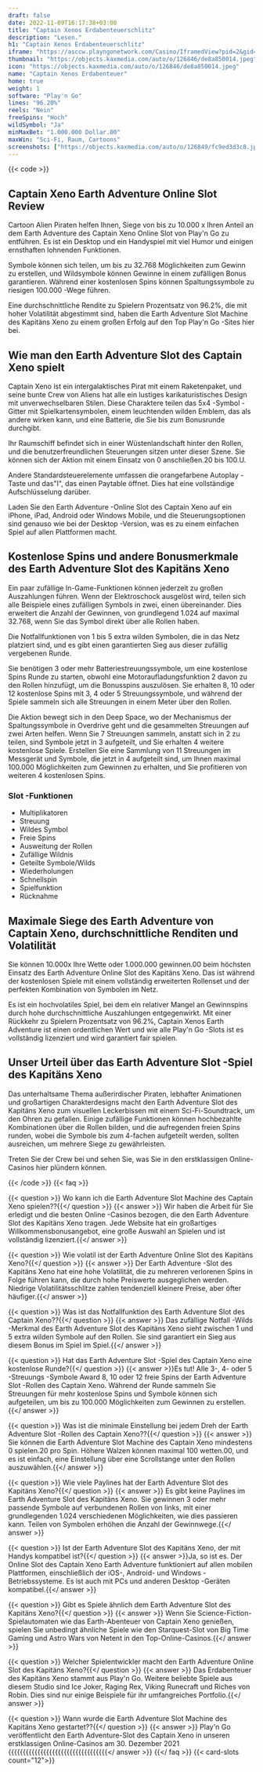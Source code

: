 ```yaml
---
draft: false
date: 2022-11-09T16:17:38+03:00
title: "Captain Xenos Erdabenteuerschlitz"
description: "Lesen."
h1: "Captain Xenos Erdabenteuerschlitz"
iframe: "https://asccw.playngonetwork.com/Casino/IframedView?pid=2&gid=captxenosadventure&lang=en_US&practice=1&channel=desktop&div=flashobject&width=100%25&height=100%25&user=&password=&ctx=&demo=2&brand=&lobby=&rccurrentsessiontime=0&rcintervaltime=0&rcaccounthistoryurl=&rccontinueurl=&rcexiturl=&rchistoryurlmode=&autoplaylimits=0&autoplayreset=0&callback=flashCallback&rcmga=&resourcelevel=0&hasjackpots=False&country=&pauseplay=&playlimit=&selftest=&sessiontime=&coreweburl=https://asccw.playngonetwork.com/&showpoweredby=True"
thumbnail: "https://objects.kaxmedia.com/auto/o/126846/de8a850014.jpeg"
icon: "https://objects.kaxmedia.com/auto/o/126846/de8a850014.jpeg"
name: "Captain Xenos Erdabenteuer"
home: true
weight: 1
software: "Play'n Go"
lines: "96.20%"
reels: "Nein"
freeSpins: "Hoch"
wildSymbol: "Ja"
minMaxBet: "1.000.000 Dollar.00"
maxWin: "Sci-Fi, Raum, Cartoons"
screenshots: ["https://objects.kaxmedia.com/auto/o/126849/fc9ed3d3c8.jpeg"]
---
```


{{< code >}}<h2>Captain Xeno Earth Adventure Online Slot Review</h2><p>Cartoon Alien Piraten helfen Ihnen, Siege von bis zu 10.000 x Ihren Anteil an dem Earth Adventure des Captain Xeno Online Slot von Play'n Go zu entführen. Es ist ein Desktop und ein Handyspiel mit viel Humor und einigen ernsthaften lohnenden Funktionen.</p><p>Symbole können sich teilen, um bis zu 32.768 Möglichkeiten zum Gewinn zu erstellen, und Wildsymbole können Gewinne in einem zufälligen Bonus garantieren. Während einer kostenlosen Spins können Spaltungssymbole zu riesigen 100.000 -Wege führen.</p><p>Eine durchschnittliche Rendite zu Spielern Prozentsatz von 96.2%, die mit hoher Volatilität abgestimmt sind, haben die Earth Adventure Slot Machine des Kapitäns Xeno zu einem großen Erfolg auf den Top Play'n Go -Sites hier bei.</p><h2>Wie man den Earth Adventure Slot des Captain Xeno spielt</h2><p>Captain Xeno ist ein intergalaktisches Pirat mit einem Raketenpaket, und seine bunte Crew von Aliens hat alle ein lustiges karikaturistisches Design mit unverwechselbaren Stilen. Diese Charaktere teilen das 5x4 -Symbol -Gitter mit Spielkartensymbolen, einem leuchtenden wilden Emblem, das als andere wirken kann, und eine Batterie, die Sie bis zum Bonusrunde durchgibt.</p><p>Ihr Raumschiff befindet sich in einer Wüstenlandschaft hinter den Rollen, und die benutzerfreundlichen Steuerungen sitzen unter dieser Szene. Sie können sich der Aktion mit einem Einsatz von 0 anschließen.20 bis 100.U.</p><p>Andere Standardsteuerelemente umfassen die orangefarbene Autoplay -Taste und das"I", das einen Paytable öffnet. Dies hat eine vollständige Aufschlüsselung darüber.</p><p>Laden Sie den Earth Adventure -Online Slot des Captain Xeno auf ein iPhone, iPad, Android oder Windows Mobile, und die Steuerungsoptionen sind genauso wie bei der Desktop -Version, was es zu einem einfachen Spiel auf allen Plattformen macht.</p><h2>Kostenlose Spins und andere Bonusmerkmale des Earth Adventure Slot des Kapitäns Xeno</h2><p>Ein paar zufällige In-Game-Funktionen können jederzeit zu großen Auszahlungen führen. Wenn der Elektroschock ausgelöst wird, teilen sich alle Beispiele eines zufälligen Symbols in zwei, einen übereinander. Dies erweitert die Anzahl der Gewinnen, von grundlegend 1.024 auf maximal 32.768, wenn Sie das Symbol direkt über alle Rollen haben.</p><p>Die Notfallfunktionen von 1 bis 5 extra wilden Symbolen, die in das Netz platziert sind, und es gibt einen garantierten Sieg aus dieser zufällig vergebenen Runde.</p><p>Sie benötigen 3 oder mehr Batteriestreuungssymbole, um eine kostenlose Spins Runde zu starten, obwohl eine Motoraufladungsfunktion 2 davon zu den Rollen hinzufügt, um die Bonusspins auszulösen. Sie erhalten 8, 10 oder 12 kostenlose Spins mit 3, 4 oder 5 Streuungssymbole, und während der Spiele sammeln sich alle Streuungen in einem Meter über den Rollen.</p><p>Die Aktion bewegt sich in den Deep Space, wo der Mechanismus der Spaltungssymbole in Overdrive geht und die gesammelten Streuungen auf zwei Arten helfen. Wenn Sie 7 Streuungen sammeln, anstatt sich in 2 zu teilen, sind Symbole jetzt in 3 aufgeteilt, und Sie erhalten 4 weitere kostenlose Spiele. Erstellen Sie eine Sammlung von 11 Streuungen im Messgerät und Symbole, die jetzt in 4 aufgeteilt sind, um Ihnen maximal 100.000 Möglichkeiten zum Gewinnen zu erhalten, und Sie profitieren von weiteren 4 kostenlosen Spins.</p><h3>
Slot -Funktionen</h3><ul>
<li></span>
Multiplikatoren</li>
<li></span>
Streuung</li>
<li></span>
Wildes Symbol</li>
<li></span>
Freie Spins</li>
<li></span>
Ausweitung der Rollen</li>
<li></span>
Zufällige Wildnis</li>
<li></span>
Geteilte Symbole/Wilds</li>
<li></span>
Wiederholungen</li>
<li></span>
Schnellspin</li>
<li></span>
Spielfunktion</li>
<li></span>
Rücknahme</li></ul><h2>Maximale Siege des Earth Adventure von Captain Xeno, durchschnittliche Renditen und Volatilität</h2><p>Sie können 10.000x Ihre Wette oder 1.000.000 gewinnen.00 beim höchsten Einsatz des Earth Adventure Online Slot des Kapitäns Xeno. Das ist während der kostenlosen Spiele mit einem vollständig erweiterten Rollenset und der perfekten Kombination von Symbolen im Netz.</p><p>Es ist ein hochvolatiles Spiel, bei dem ein relativer Mangel an Gewinnspins durch hohe durchschnittliche Auszahlungen entgegenwirkt. Mit einer Rückkehr zu Spielern Prozentsatz von 96.2%, Captain Xenos Earth Adventure ist einen ordentlichen Wert und wie alle Play'n Go -Slots ist es vollständig lizenziert und wird garantiert fair spielen.</p><h2>Unser Urteil über das Earth Adventure Slot -Spiel des Kapitäns Xeno</h2><p>Das unterhaltsame Thema außerirdischer Piraten, lebhafter Animationen und großartigen Charakterdesigns macht den Earth Adventure Slot des Kapitäns Xeno zum visuellen Leckerbissen mit einem Sci-Fi-Soundtrack, um den Ohren zu gefallen. Einige zufällige Funktionen können hochbezahlte Kombinationen über die Rollen bilden, und die aufregenden freien Spins runden, wobei die Symbole bis zum 4-fachen aufgeteilt werden, sollten ausreichen, um mehrere Siege zu gewährleisten.</p><p>Treten Sie der Crew bei und sehen Sie, was Sie in den erstklassigen Online-Casinos hier plündern können.</p>
{{< /code >}}
{{< faq >}}

{{< question >}} Wo kann ich die Earth Adventure Slot Machine des Captain Xeno spielen??{{</ question >}}
{{< answer >}} Wir haben die Arbeit für Sie erledigt und die besten Online -Casinos bezogen, die den Earth Adventure Slot des Kapitäns Xeno tragen. Jede Website hat ein großartiges Willkommensbonusangebot, eine große Auswahl an Spielen und ist vollständig lizenziert.{{</ answer >}}

{{< question >}} Wie volatil ist der Earth Adventure Online Slot des Kapitäns Xeno?{{</ question >}}
{{< answer >}} Der Earth Adventure -Slot des Kapitäns Xeno hat eine hohe Volatilität, die zu mehreren verlorenen Spins in Folge führen kann, die durch hohe Preiswerte ausgeglichen werden. Niedrige Volatilitätsschlitze zahlen tendenziell kleinere Preise, aber öfter häufiger.{{</ answer >}}

{{< question >}} Was ist das Notfallfunktion des Earth Adventure Slot des Captain Xeno??{{</ question >}}
{{< answer >}} Das zufällige Notfall -Wilds -Merkmal des Earth Adventure Slot des Kapitäns Xeno sieht zwischen 1 und 5 extra wilden Symbole auf den Rollen. Sie sind garantiert ein Sieg aus diesem Bonus im Spiel im Spiel.{{</ answer >}}

{{< question >}} Hat das Earth Adventure Slot -Spiel des Captain Xeno eine kostenlose Runde?{{</ question >}}
{{< answer >}}Es tut! Alle 3-, 4- oder 5 -Streuungs -Symbole Award 8, 10 oder 12 freie Spins der Earth Adventure Slot -Rollen des Captain Xeno. Während der Runde sammeln Sie Streuungen für mehr kostenlose Spins und Symbole können sich aufgeteilen, um bis zu 100.000 Möglichkeiten zum Gewinnen zu erstellen.{{</ answer >}}

{{< question >}} Was ist die minimale Einstellung bei jedem Dreh der Earth Adventure Slot -Rollen des Captain Xeno??{{</ question >}}
{{< answer >}} Sie können die Earth Adventure Slot Machine des Captain Xeno mindestens 0 spielen.20 pro Spin. Höhere Walzen können maximal 100 wetten.00, und es ist einfach, eine Einstellung über eine Scrollstange unter den Rollen auszuwählen.{{</ answer >}}

{{< question >}} Wie viele Paylines hat der Earth Adventure Slot des Kapitäns Xeno?{{</ question >}}
{{< answer >}} Es gibt keine Paylines im Earth Adventure Slot des Kapitäns Xeno. Sie gewinnen 3 oder mehr passende Symbole auf verbundenen Rollen von links, mit einer grundlegenden 1.024 verschiedenen Möglichkeiten, wie dies passieren kann. Teilen von Symbolen erhöhen die Anzahl der Gewinnwege.{{</ answer >}}

{{< question >}} Ist der Earth Adventure Slot des Kapitäns Xeno, der mit Handys kompatibel ist?{{</ question >}}
{{< answer >}}Ja, so ist es. Der Online Slot des Captain Xeno Earth Adventure funktioniert auf allen mobilen Plattformen, einschließlich der iOS-, Android- und Windows -Betriebssysteme. Es ist auch mit PCs und anderen Desktop -Geräten kompatibel.{{</ answer >}}

{{< question >}} Gibt es Spiele ähnlich dem Earth Adventure Slot des Kapitäns Xeno?{{</ question >}}
{{< answer >}} Wenn Sie Science-Fiction-Spielautomaten wie das Earth-Abenteuer von Captain Xeno genießen, spielen Sie unbedingt ähnliche Spiele wie den Starquest-Slot von Big Time Gaming und Astro Wars von Netent in den Top-Online-Casinos.{{</ answer >}}

{{< question >}} Welcher Spielentwickler macht den Earth Adventure Online Slot des Kapitäns Xeno?{{</ question >}}
{{< answer >}} Das Erdabenteuer des Kapitäns Xeno stammt aus Play'n Go. Weitere beliebte Spiele aus diesem Studio sind Ice Joker, Raging Rex, Viking Runecraft und Riches von Robin. Dies sind nur einige Beispiele für ihr umfangreiches Portfolio.{{</ answer >}}

{{< question >}} Wann wurde die Earth Adventure Slot Machine des Kapitäns Xeno gestartet??{{</ question >}}
{{< answer >}} Play'n Go veröffentlicht den Earth Adventure-Slot des Captain Xeno in unseren erstklassigen Online-Casinos am 30. Dezember 2021 {{{{{{{{{{{{{{{{{{{{{{{{{{{{{{{{{{</ answer >}}
{{</ faq >}}
{{< card-slots count="12">}}